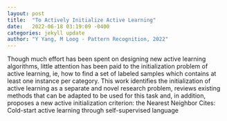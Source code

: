 ```yaml
---
layout: post
title:  "To Actively Initialize Active Learning"
date:   2022-06-18 03:19:09 -0400
categories: jekyll update
author: "Y Yang, M Loog - Pattern Recognition, 2022"
---
```

Though much effort has been spent on designing new active learning algorithms, little attention has been paid to the initialization problem of active learning, ie, how to find a set of labeled samples which contains at least one instance per category. This work identifies the initialization of active learning as a separate and novel research problem, reviews existing methods that can be adapted to be used for this task and, in addition, proposes a new active initialization criterion: the Nearest Neighbor  Cites: Cold-start active learning through self-supervised language